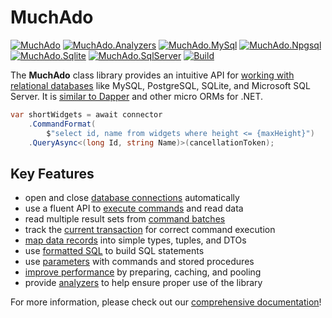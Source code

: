 # MuchAdo

[![MuchAdo](https://img.shields.io/nuget/v/MuchAdo.svg?label=MuchAdo)](https://www.nuget.org/packages/MuchAdo)
[![MuchAdo.Analyzers](https://img.shields.io/nuget/v/MuchAdo.Analyzers.svg?label=MuchAdo.Analyzers)](https://www.nuget.org/packages/MuchAdo.Analyzers)
[![MuchAdo.MySql](https://img.shields.io/nuget/v/MuchAdo.MySql.svg?label=MuchAdo.MySql)](https://www.nuget.org/packages/MuchAdo.MySql)
[![MuchAdo.Npgsql](https://img.shields.io/nuget/v/MuchAdo.Npgsql.svg?label=MuchAdo.Npgsql)](https://www.nuget.org/packages/MuchAdo.Npgsql)
[![MuchAdo.Sqlite](https://img.shields.io/nuget/v/MuchAdo.Sqlite.svg?label=MuchAdo.Sqlite)](https://www.nuget.org/packages/MuchAdo.Sqlite)
[![MuchAdo.SqlServer](https://img.shields.io/nuget/v/MuchAdo.SqlServer.svg?label=MuchAdo.SqlServer)](https://www.nuget.org/packages/MuchAdo.SqlServer)
[![Build](https://github.com/MuchAdoNet/MuchAdo/workflows/Build/badge.svg)](https://github.com/MuchAdoNet/MuchAdo/actions?query=workflow%3ABuild)

The **MuchAdo** class library provides an intuitive API for [working with relational databases](https://muchado.net/databases) like MySQL, PostgreSQL, SQLite, and Microsoft SQL Server. It is [similar to Dapper](https://muchado.net/other-libraries.md) and other micro ORMs for .NET.

```csharp
var shortWidgets = await connector
    .CommandFormat(
        $"select id, name from widgets where height <= {maxHeight}")
    .QueryAsync<(long Id, string Name)>(cancellationToken);
```

## Key Features

* open and close [database connections](https://muchado.net/connections.md) automatically
* use a fluent API to [execute commands](https://muchado.net/commands.md) and read data
* read multiple result sets from [command batches](https://muchado.net/command-batches.md)
* track the [current transaction](https://muchado.net/transactions.md) for correct command execution
* [map data records](https://muchado.net/data-mapping.md) into simple types, tuples, and DTOs
* use [formatted SQL](https://muchado.net/formatted-sql.md) to build SQL statements
* use [parameters](https://muchado.net/parameters.md) with commands and stored procedures
* [improve performance](https://muchado.net/optimizations.md) by preparing, caching, and pooling
* provide [analyzers](https://muchado.net/analyzers.md) to help ensure proper use of the library

For more information, please check out our [comprehensive documentation](https://muchado.net/)!
